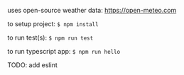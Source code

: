 uses open-source weather data: https://open-meteo.com

to setup project:
```$ npm install```

to run test(s):
```$ npm run test```

to run typescript app:
```$ npm run hello```

TODO: add eslint
